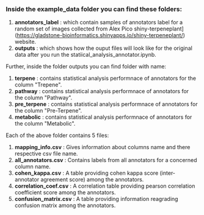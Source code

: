 ### Inside the example_data folder you can find these folders:
1. **annotators_label** : which contain samples of annotators label for a random set of images collected from Alex Pico shiny-terpeneplant](https://gladstone-bioinformatics.shinyapps.io/shiny-terpeneplant/) website.
2. **outputs** : which shows how the ouput files will look like for the original data after you run the statiical_analysis_annotator.ipynb.


Further, inside the folder outputs you can find folder with name:

 1. **terpene** : contains statistical analysis performnace of annotators for the column "Trepene".
 2. **pathway** : contains statistical analysis performnace of annotators for the column "Pathway".
 3. **pre_terpene** : contains statistical analysis performnace of annotators for the column "Pre-Terpene".
 4. **metabolic** : contains statistical analysis performnace of annotators for the column "Metabolic".



  Each of the above folder contains 5 files:

   1. **mapping_info.csv** : Gives information about columns name and there respective csv file name.
   2. **all_annotators.csv** : Contains labels from all annotators for a concerned column name.
   3. **cohen_kappa.csv** : A table providing cohen kappa score (inter-annotator agreement score) among the annotators.
   4. **correlation_coef.csv** : A correlation table providing pearson correlation coefficient score among the annotators.
   5. **confusion_matrix.csv** : A table providing information reagrading confusion matrix among the annotators.

 
